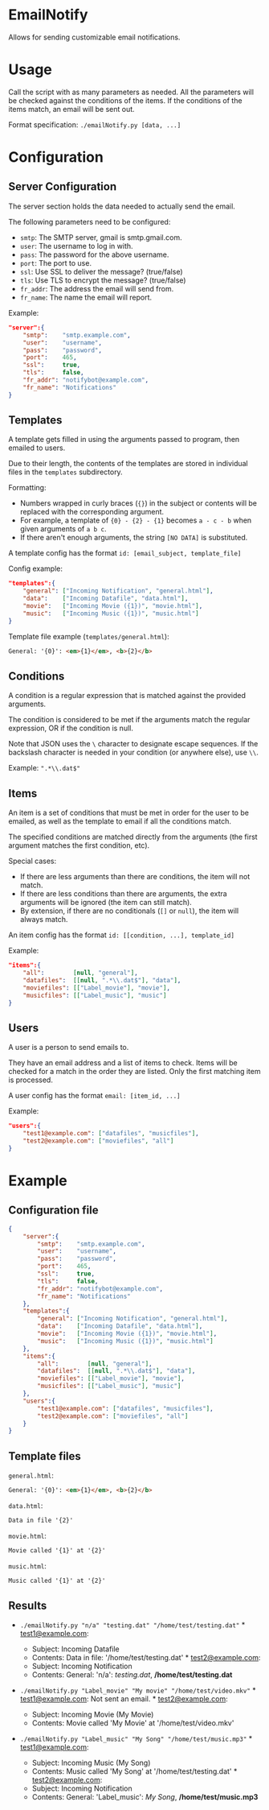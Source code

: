 EmailNotify
===========

Allows for sending customizable email notifications.


Usage
=====
Call the script with as many parameters as needed.
All the parameters will be checked against the conditions of the items.
If the conditions of the items match, an email will be sent out.

Format specification: `./emailNotify.py [data, ...]`

Configuration
=============

Server Configuration
--------------------
The server section holds the data needed to actually send the email.

The following parameters need to be configured:
*    `smtp`: The SMTP server, gmail is smtp.gmail.com.
*    `user`: The username to log in with.
*    `pass`: The password for the above username.
*    `port`: The port to use.
*    `ssl`:  Use SSL to deliver the message? (true/false)
*    `tls`:  Use TLS to encrypt the  message? (true/false)
*    `fr_addr`: The address the email will send from.
*    `fr_name`: The name the email will report.

Example:
```json
"server":{
    "smtp":    "smtp.example.com",
    "user":    "username",
    "pass":    "password",
    "port":    465,
    "ssl":     true,
    "tls":     false,
    "fr_addr": "notifybot@example.com",
    "fr_name": "Notifications"
}
```

Templates
---------
A template gets filled in using the arguments passed to program, then emailed to users.

Due to their length, the contents of the templates are stored in individual files in the `templates` subdirectory.

Formatting:
*	Numbers wrapped in curly braces (`{}`) in the subject or contents will be replaced with the corresponding argument.
*	For example, a template of `{0} - {2} - {1}` becomes `a - c - b` when given arguments of `a b c`.
*	If there aren't enough arguments, the string `[NO DATA]` is substituted.

A template config has the format `id: [email_subject, template_file]`

Config example:
```json
"templates":{
    "general": ["Incoming Notification", "general.html"],
    "data":    ["Incoming Datafile", "data.html"],
    "movie":   ["Incoming Movie ({1})", "movie.html"],
    "music":   ["Incoming Music ({1})", "music.html"]
}
```

Template file example (`templates/general.html`):
```html
General: '{0}': <em>{1}</em>, <b>{2}</b>
```

Conditions
----------
A condition is a regular expression that is matched against the provided arguments.

The condition is considered to be met if the arguments match the regular expression, OR if the condition is null.

Note that JSON uses the `\` character to designate escape sequences. If the backslash character is needed in your condition (or anywhere else), use `\\`.

Example: `".*\\.dat$"`

Items
-----
An item is a set of conditions that must be met in order for the user to be emailed, as well as the template to email if all the conditions match.

The specified conditions are matched directly from the arguments (the first argument matches the first condition, etc).

Special cases:
*    If there are less arguments than there are conditions, the item will not match.
*    If there are less conditions than there are arguments, the extra arguments will be ignored (the item can still match).
*    By extension, if there are no conditionals (`[]` or `null`), the item will always match.

An item config has the format `id: [[condition, ...], template_id]`

Example:
```json
"items":{
    "all":        [null, "general"],
    "datafiles":  [[null, ".*\\.dat$"], "data"],
    "moviefiles": [["Label_movie"], "movie"],
    "musicfiles": [["Label_music"], "music"]
}
```

Users
-----
A user is a person to send emails to.

They have an email address and a list of items to check. Items will be checked for a match in the order they are listed. Only the first matching item is processed.

A user config has the format `email: [item_id, ...]`

Example:
```json
"users":{
    "test1@example.com": ["datafiles", "musicfiles"],
    "test2@example.com": ["moviefiles", "all"]
}
```
Example
=======

Configuration file
------------------
```json
{
    "server":{
        "smtp":    "smtp.example.com",
        "user":    "username",
        "pass":    "password",
        "port":    465,
        "ssl":     true,
        "tls":     false,
        "fr_addr": "notifybot@example.com",
        "fr_name": "Notifications"
    },
    "templates":{
        "general": ["Incoming Notification", "general.html"],
        "data":    ["Incoming Datafile", "data.html"],
        "movie":   ["Incoming Movie ({1})", "movie.html"],
        "music":   ["Incoming Music ({1})", "music.html"]
    },
    "items":{
        "all":        [null, "general"],
        "datafiles":  [[null, ".*\\.dat$"], "data"],
        "moviefiles": [["Label_movie"], "movie"],
        "musicfiles": [["Label_music"], "music"]
    },
    "users":{
        "test1@example.com": ["datafiles", "musicfiles"],
        "test2@example.com": ["moviefiles", "all"]
    }
}
```

Template files
--------------
`general.html`:
```html
General: '{0}': <em>{1}</em>, <b>{2}</b>
```

`data.html`:
```html
Data in file '{2}'
```

`movie.html`:
```html
Movie called '{1}' at '{2}'
```

`music.html`:
```html
Music called '{1}' at '{2}'
```

Results
-------
*    `./emailNotify.py "n/a" "testing.dat" "/home/test/testing.dat"`
    *    test1@example.com:
        *    Subject: Incoming Datafile
        *    Contents: Data in file: '/home/test/testing.dat'
    *    test2@example.com:
        *    Subject: Incoming Notification
        *    Contents: General: 'n/a': <em>testing.dat</em>, <b>/home/test/testing.dat</b>

*    `./emailNotify.py "Label_movie" "My movie" "/home/test/video.mkv"`
    *    test1@example.com: Not sent an email.
    *    test2@example.com:
        *    Subject: Incoming Movie (My Movie)
        *    Contents: Movie called 'My Movie' at '/home/test/video.mkv'

*    `./emailNotify.py "Label_music" "My Song" "/home/test/music.mp3"`
    *    test1@example.com:
        *    Subject: Incoming Music (My Song)
        *    Contents: Music called 'My Song' at '/home/test/testing.dat'
    *    test2@example.com:
        *    Subject: Incoming Notification
        *    Contents: General: 'Label_music': <em>My Song</em>, <b>/home/test/music.mp3</b>
